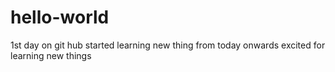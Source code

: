 # hello-world
1st day on git hub
started learning new thing from today onwards
excited for learning new things
